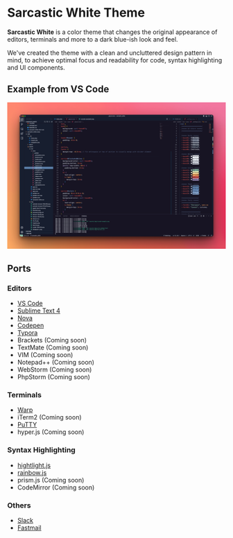 # Sarcastic White Theme

**Sarcastic White** is a color theme that changes the original appearance of editors, terminals and more to a dark blue-ish look and feel.

We've created the theme with a clean and uncluttered design pattern in mind, to achieve optimal focus and readability for code, syntax highlighting and UI components.

## Example from VS Code

![VS Code Theme Example](https://github.com/triss90/sarcastic_white/blob/master/public_html/assets/img/vscode-example2.png?raw=true)

## Ports

### Editors

- [VS Code](https://sarcasticwhite.style/ports/vscode/)
- [Sublime Text 4](https://sarcasticwhite.style/ports/sublimetext4/)
- [Nova](https://sarcasticwhite.style/ports/nova/)
- [Codepen](https://sarcasticwhite.style/ports/codepen/)
- [Typora](https://sarcasticwhite.style/ports/typora/)
- Brackets (Coming soon)
- TextMate (Coming soon)
- VIM (Coming soon)
- Notepad++ (Coming soon)
- WebStorm (Coming soon)
- PhpStorm (Coming soon)

### Terminals

- [Warp](https://sarcasticwhite.style/ports/warp/)
- iTerm2 (Coming soon)
- [PuTTY](https://sarcasticwhite.style/ports/putty/)
- hyper.js (Coming soon)

### Syntax Highlighting

- [hightlight.js](https://sarcasticwhite.style/ports/highlightjs/)
- [rainbow.js](https://sarcasticwhite.style/ports/rainbowjs/)
- prism.js (Coming soon)
- CodeMirror (Coming soon)

### Others

- [Slack](https://sarcasticwhite.style/ports/slack/)
- [Fastmail](https://sarcasticwhite.style/ports/fastmail/)
